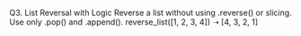 Q3. List Reversal with Logic
Reverse a list without using .reverse() or slicing. Use only .pop() and .append().
reverse_list([1, 2, 3, 4]) ➝ [4, 3, 2, 1]

